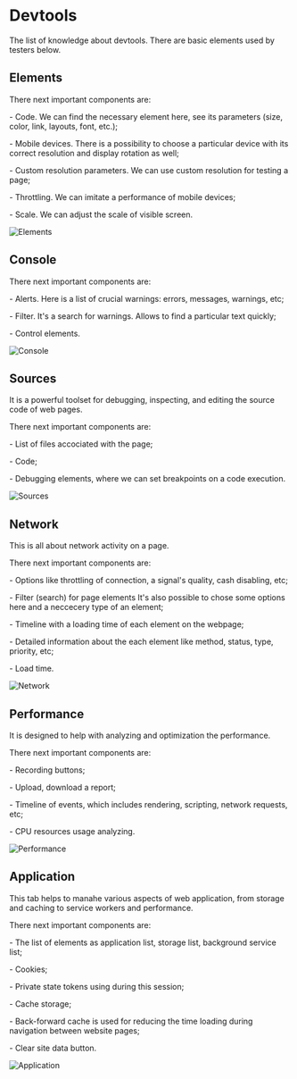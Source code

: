 # Devtools
The list of knowledge about devtools. There are basic elements used by testers below.
## Elements
<p> There next important components are:</p>
<p>- Code. We can find the necessary element here, see its parameters (size, color, link, layouts, font, etc.); </p>
<p>- Mobile devices. There is a possibility to choose a particular device with its correct resolution and display rotation as well;</p>
<p>- Custom resolution parameters. We can use custom resolution for testing a page;</p>
<p>- Throttling. We can imitate a performance of mobile devices;</p>
<p>- Scale. We can adjust the scale of visible screen. </p>

![Elements](https://res.cloudinary.com/dowdwz8ak/image/upload/v1705193582/Mobile_enn69l.png)
## Console
<p> There next important components are:</p>
<p>- Alerts. Here is a list of crucial warnings: errors, messages, warnings, etc;</p>
<p>- Filter. It's a search for warnings. Allows to find a particular text quickly;</p>
<p>- Control elements.</p>

![Console](https://res.cloudinary.com/dowdwz8ak/image/upload/v1705193582/Console_upwibr.png)
## Sources
<p> It is a powerful toolset for debugging, inspecting, and editing the source code of web pages.</p>
<p> There next important components are:</p>
<p>- List of files accociated with the page;</p>
<p>- Code;</p>
<p>- Debugging elements, where we can set breakpoints on a code execution.</p>

![Sources](https://res.cloudinary.com/dowdwz8ak/image/upload/v1705193583/Sources_nkycic.png)
## Network
<p>This is all about network activity on a page.</p>
<p> There next important components are:</p>
<p>- Options like throttling of connection, a signal's quality, cash disabling, etc;</p>
<p>- Filter (search) for page elements It's also possible to chose some options here and a neccecery type of an element;</p>
<p>- Timeline with a loading time of each element on the webpage;</p>
<p>- Detailed information about the each element like method, status, type, priority, etc;</p>
<p>- Load time.</p>

![Network](https://res.cloudinary.com/dowdwz8ak/image/upload/v1705193583/Network_rgwkov.png)
## Performance
<p>It is designed to help with analyzing and optimization the performance.</p>
<p> There next important components are:</p>
<p>- Recording buttons;</p>
<p>- Upload, download a report;</p>
<p>- Timeline of events, which includes rendering, scripting, network requests, etc;</p>
<p>- CPU resources usage analyzing.</p>

![Performance](https://res.cloudinary.com/dowdwz8ak/image/upload/v1705193583/Performance_kzye8h.png)
## Application
<p>This tab helps to manahe various aspects of web application, from storage and caching to service workers and performance.</p>
<p> There next important components are:</p>
<p>- The list of elements as application list, storage list, background service list;</p>
<p>- Cookies;</p>
<p>- Private state tokens using during this session;</p>
<p>- Cache storage;</p>
<p>- Back-forward cache is used for reducing the time loading during navigation between website pages;</p>
<p>- Clear site data button.</p>

![Application](https://res.cloudinary.com/dowdwz8ak/image/upload/v1705193581/Application_c1pdae.png)
